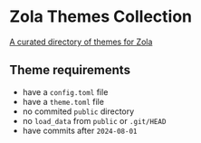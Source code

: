 # Zola Themes Collection

[A curated directory of themes for Zola](https://salif.github.io/zola-themes-collection/)

## Theme requirements

- have a `config.toml` file
- have a `theme.toml` file
- no commited `public` directory
- no `load_data` from `public` or `.git/HEAD`
- have commits after `2024-08-01`

